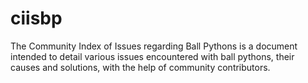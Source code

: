 # ciisbp
The Community Index of Issues regarding Ball Pythons is a document intended to detail various issues encountered with ball pythons, their causes and solutions, with the help of community contributors.

